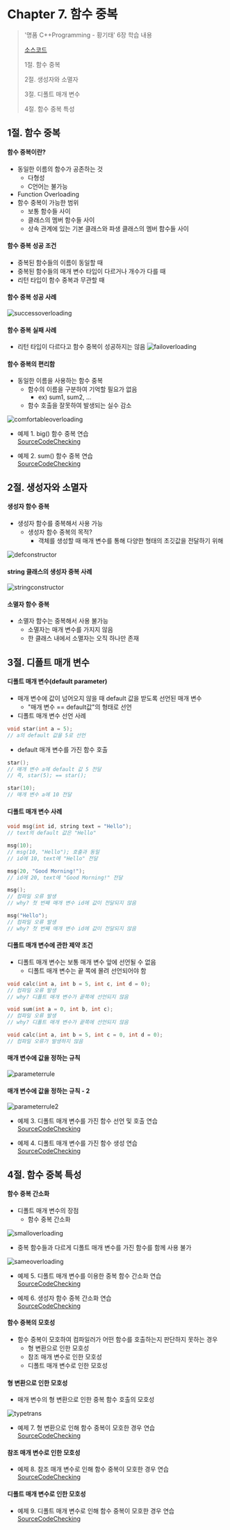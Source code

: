 # Chapter 7. 함수 중복

> '명품 C++Programming - 황기태' 6장 학습 내용
>
> [소스코드](https://github.com/BangYunseo/Basic_CPP/tree/main/ch07_FunctionOverloading)
>
> 1절. 함수 중복
>
> 2절. 생성자와 소멸자
>
> 3절. 디폴트 매개 변수
>
> 4절. 함수 중복 특성

## 1절. 함수 중복

#### 함수 중복이란?

- 동일한 이름의 함수가 공존하는 것
  - 다형성
  - C언어는 불가능
- Function Overloading
- 함수 중복이 가능한 범위
  - 보통 함수들 사이
  - 클래스의 멤버 함수들 사이
  - 상속 관계에 있는 기본 클래스와 파생 클래스의 멤버 함수들 사이

#### 함수 중복 성공 조건

- 중복된 함수들의 이름이 동일할 때
- 중복된 함수들의 매개 변수 타입이 다르거나 개수가 다를 때
- 리턴 타입이 함수 중복과 무관할 때

#### 함수 중복 성공 사례

![successoverloading](https://github.com/BangYunseo/TIL/blob/main/Language/Cpp/Image/ch07/successoverloading.PNG)

#### 함수 중복 실패 사례

- 리턴 타입이 다르다고 함수 중복이 성공하지는 않음
  ![failoverloading](https://github.com/BangYunseo/TIL/blob/main/Language/Cpp/Image/ch07/failoverloading.PNG)

#### 함수 중복의 편리함

- 동일한 이름을 사용하는 함수 중복
  - 함수의 이름을 구분하여 기억할 필요가 없음
    - ex) sum1, sum2, ...
  - 함수 호출을 잘못하여 발생되는 실수 감소

![comfortableoverloading](https://github.com/BangYunseo/TIL/blob/main/Language/Cpp/Image/ch07/comfortableoverloading.PNG)

- 예제 1. big() 함수 중복 연습  
  [SourceCodeChecking](https://github.com/BangYunseo/Basic_CPP/blob/main/Language/ch07_FunctionOverloading/BigFunctionOverloading.cpp)

- 예제 2. sum() 함수 중복 연습  
  [SourceCodeChecking](https://github.com/BangYunseo/Basic_CPP/blob/main/Language/ch07_FunctionOverloading/SumFunctionOverloading.cpp)

## 2절. 생성자와 소멸자

#### 생성자 함수 중복

- 생성자 함수를 중복해서 사용 가능
  - 생성자 함수 중복의 목적?
    - 객체를 생성할 때 매개 변수를 통해 다양한 형태의 초깃값을 전달하기 위해

![defconstructor](https://github.com/BangYunseo/TIL/blob/main/Language/Cpp/Image/ch07/defconstructor.PNG)

#### string 클래스의 생성자 중복 사례

![stringconstructor](https://github.com/BangYunseo/TIL/blob/main/Language/Cpp/Image/ch07/stringconstructor.PNG)

#### 소멸자 함수 중복

- 소멸자 함수는 중복해서 사용 불가능
  - 소멸자는 매개 변수를 가지지 않음
  - 한 클래스 내에서 소멸자는 오직 하나만 존재

## 3절. 디폴트 매개 변수

#### 디폴트 매개 변수(default parameter)

- 매개 변수에 값이 넘어오지 않을 때 default 값을 받도록 선언된 매개 변수
  - "매개 변수 == default값"의 형태로 선언
- 디폴트 매개 변수 선언 사례

```C++
void star(int a = 5);
// a의 default 값을 5로 선언
```

- default 매개 변수를 가진 함수 호출

```C++
star();
// 매개 변수 a에 default 값 5 전달
// 즉, star(5); == star();

star(10);
// 매개 변수 a에 10 전달
```

#### 디폴트 매개 변수 사례

```C++
void msg(int id, string text = "Hello");
// text의 default 값은 "Hello"
```

```C++
msg(10);
// msg(10, "Hello"); 호출과 동일
// id에 10, text에 "Hello" 전달

msg(20, "Good Morning!");
// id에 20, text에 "Good Morning!" 전달

msg();
// 컴파일 오류 발생
// why? 첫 번째 매개 변수 id에 값이 전달되지 않음

msg("Hello");
// 컴파일 오류 발생
// why? 첫 번째 매개 변수 id에 값이 전달되지 않음
```

#### 디폴트 매개 변수에 관한 제약 조건

- 디폴트 매개 변수는 보통 매개 변수 앞에 선언될 수 없음
  - 디폴트 매개 변수는 끝 쪽에 몰려 선언되어야 함

```C++
void calc(int a, int b = 5, int c, int d = 0);
// 컴파일 오류 발생
// why? 디폴트 매개 변수가 끝쪽에 선언되지 않음

void sum(int a = 0, int b, int c);
// 컴파일 오류 발생
// why? 디폴트 매개 변수가 끝쪽에 선언되지 않음

void calc(int a, int b = 5, int c = 0, int d = 0);
// 컴파일 오류가 발생하지 않음
```

#### 매개 변수에 값을 정하는 규칙

![parameterrule](https://github.com/BangYunseo/TIL/blob/main/Language/Cpp/Image/ch07/parameterrule.PNG)

#### 매개 변수에 값을 정하는 규칙 - 2

![parameterrule2](https://github.com/BangYunseo/TIL/blob/main/Language/Cpp/Image/ch07/parameterrule2.PNG)

- 예제 3. 디폴트 매개 변수를 가진 함수 선언 및 호출 연습  
  [SourceCodeChecking](https://github.com/BangYunseo/Basic_CPP/blob/main/ch07_FunctionOverloading/DefaultParameterEx1.cpp)

- 예제 4. 디폴트 매개 변수를 가진 함수 생성 연습  
  [SourceCodeChecking](https://github.com/BangYunseo/Basic_CPP/blob/main/ch07_FunctionOverloading/DefaultParameterEx2.cpp)

## 4절. 함수 중복 특성

#### 함수 중복 간소화

- 디폴트 매개 변수의 장점
  - 함수 중복 간소화

![smalloverloading](https://github.com/BangYunseo/TIL/blob/main/Language/Cpp/Image/ch07/smalloverloading.PNG)

- 중복 함수들과 다르게 디폴트 매개 변수를 가진 함수를 함께 사용 불가

![sameoverloading](https://github.com/BangYunseo/TIL/blob/main/Language/Cpp/Image/ch07/sameoverloading.PNG)

- 예제 5. 디폴트 매개 변수를 이용한 중복 함수 간소화 연습  
  [SourceCodeChecking](https://github.com/BangYunseo/Basic_CPP/blob/main/ch07_FunctionOverloading/DefaultParameterEx3.cpp)

- 예제 6. 생성자 함수 중복 간소화 연습  
  [SourceCodeChecking](https://github.com/BangYunseo/Basic_CPP/blob/main/ch07_FunctionOverloading/ConstructorOverloading.cpp)

#### 함수 중복의 모호성

- 함수 중복이 모호하여 컴파일러가 어떤 함수를 호출하는지 판단하지 못하는 경우
  - 형 변환으로 인한 모호성
  - 참조 매개 변수로 인한 모호성
  - 디폴트 매개 변수로 인한 모호성

#### 형 변환으로 인한 모호성

- 매개 변수의 형 변환으로 인한 중복 함수 호출의 모호성

![typetrans](https://github.com/BangYunseo/TIL/blob/main/Language/Cpp/Image/ch07/typetrans.PNG)

- 예제 7. 형 변환으로 인해 함수 중복이 모호한 경우 연습  
  [SourceCodeChecking](https://github.com/BangYunseo/Basic_CPP/blob/main/ch07_FunctionOverloading/TypeConversion.cpp)

#### 참조 매개 변수로 인한 모호성

- 예제 8. 참조 매개 변수로 인해 함수 중복이 모호한 경우 연습  
  [SourceCodeChecking](https://github.com/BangYunseo/Basic_CPP/blob/main/ch07_FunctionOverloading/ReferenceParameter.cpp)

#### 디폴트 매개 변수로 인한 모호성

- 예제 9. 디폴트 매개 변수로 인해 함수 중복이 모호한 경우 연습  
  [SourceCodeChecking](https://github.com/BangYunseo/Basic_CPP/blob/main/ch07_FunctionOverloading/DefaultParameterEx4.cpp)
